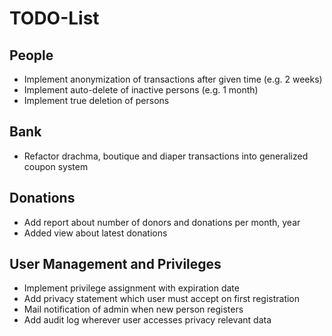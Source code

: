 # TODO-List

## People

* Implement anonymization of transactions after given time (e.g. 2 weeks)
* Implement auto-delete of inactive persons (e.g. 1 month)
* Implement true deletion of persons

## Bank

* Refactor drachma, boutique and diaper transactions into generalized coupon system

## Donations

* Add report about number of donors and donations per month, year
* Added view about latest donations

## User Management and Privileges

* Implement privilege assignment with expiration date
* Add privacy statement which user must accept on first registration
* Mail notification of admin when new person registers
* Add audit log wherever user accesses privacy relevant data
